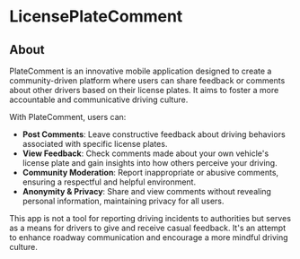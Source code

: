 # LicensePlateComment

## About

PlateComment is an innovative mobile application designed to create a community-driven platform where users can share feedback or comments about other drivers based on their license plates. It aims to foster a more accountable and communicative driving culture. 

With PlateComment, users can:
- **Post Comments**: Leave constructive feedback about driving behaviors associated with specific license plates. 
- **View Feedback**: Check comments made about your own vehicle's license plate and gain insights into how others perceive your driving.
- **Community Moderation**: Report inappropriate or abusive comments, ensuring a respectful and helpful environment.
- **Anonymity & Privacy**: Share and view comments without revealing personal information, maintaining privacy for all users.

This app is not a tool for reporting driving incidents to authorities but serves as a means for drivers to give and receive casual feedback. It's an attempt to enhance roadway communication and encourage a more mindful driving culture.
